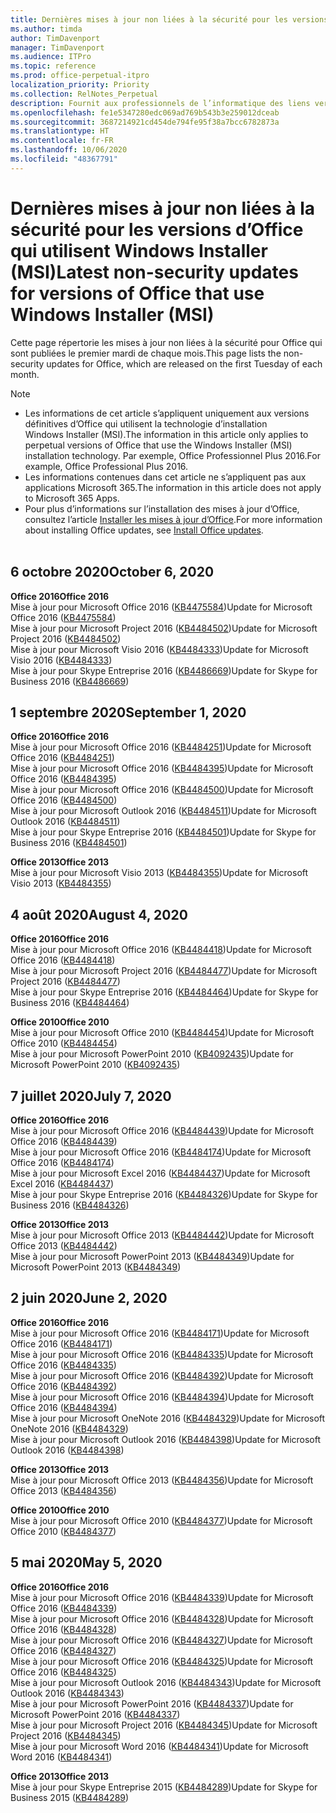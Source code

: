 ```yaml
---
title: Dernières mises à jour non liées à la sécurité pour les versions d’Office qui utilisent Windows Installer (MSI)
ms.author: timda
author: TimDavenport
manager: TimDavenport
ms.audience: ITPro
ms.topic: reference
ms.prod: office-perpetual-itpro
localization_priority: Priority
ms.collection: RelNotes_Perpetual
description: Fournit aux professionnels de l’informatique des liens vers les dernières informations sur les mises à jour non liées à la sécurité pour les versions définitives d’Office 2016, Office 2013 et Office 2010
ms.openlocfilehash: fe1e5347280edc069ad769b543b3e259012dceab
ms.sourcegitcommit: 3687214921cd454de794fe95f38a7bcc6782873a
ms.translationtype: HT
ms.contentlocale: fr-FR
ms.lasthandoff: 10/06/2020
ms.locfileid: "48367791"
---
```

# <a name="latest-non-security-updates-for-versions-of-office-that-use-windows-installer-msi"></a><span data-ttu-id="31d04-103">Dernières mises à jour non liées à la sécurité pour les versions d’Office qui utilisent Windows Installer (MSI)</span><span class="sxs-lookup"><span data-stu-id="31d04-103">Latest non-security updates for versions of Office that use Windows Installer (MSI)</span></span>

<span data-ttu-id="31d04-104">Cette page répertorie les mises à jour non liées à la sécurité pour Office qui sont publiées le premier mardi de chaque mois.</span><span class="sxs-lookup"><span data-stu-id="31d04-104">This page lists the non-security updates for Office, which are released on the first Tuesday of each month.</span></span>

> [!NOTE]
> - <span data-ttu-id="31d04-105">Les informations de cet article s’appliquent uniquement aux versions définitives d’Office qui utilisent la technologie d’installation Windows Installer (MSI).</span><span class="sxs-lookup"><span data-stu-id="31d04-105">The information in this article only applies to perpetual versions of Office that use the Windows Installer (MSI) installation technology.</span></span> <span data-ttu-id="31d04-106">Par exemple, Office Professionnel Plus 2016.</span><span class="sxs-lookup"><span data-stu-id="31d04-106">For example, Office Professional Plus 2016.</span></span>
> - <span data-ttu-id="31d04-107">Les informations contenues dans cet article ne s’appliquent pas aux applications Microsoft 365.</span><span class="sxs-lookup"><span data-stu-id="31d04-107">The information in this article does not apply to Microsoft 365 Apps.</span></span>
> - <span data-ttu-id="31d04-108">Pour plus d’informations sur l’installation des mises à jour d’Office, consultez l’article [Installer les mises à jour d’Office](https://support.office.com/article/2ab296f3-7f03-43a2-8e50-46de917611c5).</span><span class="sxs-lookup"><span data-stu-id="31d04-108">For more information about installing Office updates, see [Install Office updates](https://support.office.com/article/2ab296f3-7f03-43a2-8e50-46de917611c5).</span></span>
<br/><br/>

## <a name="october-6-2020"></a><span data-ttu-id="31d04-109">6 octobre 2020</span><span class="sxs-lookup"><span data-stu-id="31d04-109">October 6, 2020</span></span>
<span data-ttu-id="31d04-110">**Office 2016**</span><span class="sxs-lookup"><span data-stu-id="31d04-110">**Office 2016**</span></span><br/>
<span data-ttu-id="31d04-111">Mise à jour pour Microsoft Office 2016 ([KB4475584](https://support.microsoft.com/help/4475584))</span><span class="sxs-lookup"><span data-stu-id="31d04-111">Update for Microsoft Office 2016 ([KB4475584](https://support.microsoft.com/help/4475584))</span></span><br/>
<span data-ttu-id="31d04-112">Mise à jour pour Microsoft Project 2016 ([KB4484502](https://support.microsoft.com/help/4484502))</span><span class="sxs-lookup"><span data-stu-id="31d04-112">Update for Microsoft Project 2016 ([KB4484502](https://support.microsoft.com/help/4484502))</span></span><br/>
<span data-ttu-id="31d04-113">Mise à jour pour Microsoft Visio 2016 ([KB4484333](https://support.microsoft.com/help/4484333))</span><span class="sxs-lookup"><span data-stu-id="31d04-113">Update for Microsoft Visio 2016 ([KB4484333](https://support.microsoft.com/help/4484333))</span></span><br/>
<span data-ttu-id="31d04-114">Mise à jour pour Skype Entreprise 2016 ([KB4486669](https://support.microsoft.com/help/4486669))</span><span class="sxs-lookup"><span data-stu-id="31d04-114">Update for Skype for Business 2016 ([KB4486669](https://support.microsoft.com/help/4486669))</span></span><br/> 

## <a name="september-1-2020"></a><span data-ttu-id="31d04-115">1 septembre 2020</span><span class="sxs-lookup"><span data-stu-id="31d04-115">September 1, 2020</span></span>
<span data-ttu-id="31d04-116">**Office 2016**</span><span class="sxs-lookup"><span data-stu-id="31d04-116">**Office 2016**</span></span><br/>
<span data-ttu-id="31d04-117">Mise à jour pour Microsoft Office 2016 ([KB4484251](https://support.microsoft.com/help/4484251))</span><span class="sxs-lookup"><span data-stu-id="31d04-117">Update for Microsoft Office 2016 ([KB4484251](https://support.microsoft.com/help/4484251))</span></span><br/>
<span data-ttu-id="31d04-118">Mise à jour pour Microsoft Office 2016 ([KB4484395](https://support.microsoft.com/help/4484395))</span><span class="sxs-lookup"><span data-stu-id="31d04-118">Update for Microsoft Office 2016 ([KB4484395](https://support.microsoft.com/help/4484395))</span></span><br/> <span data-ttu-id="31d04-119">Mise à jour pour Microsoft Office 2016 ([KB4484500](https://support.microsoft.com/help/4484500))</span><span class="sxs-lookup"><span data-stu-id="31d04-119">Update for Microsoft Office 2016 ([KB4484500](https://support.microsoft.com/help/4484500))</span></span> <br/>
<span data-ttu-id="31d04-120">Mise à jour pour Microsoft Outlook 2016 ([KB4484511](https://support.microsoft.com/help/4484511))</span><span class="sxs-lookup"><span data-stu-id="31d04-120">Update for Microsoft Outlook 2016 ([KB4484511](https://support.microsoft.com/help/4484511))</span></span> <br/>
<span data-ttu-id="31d04-121">Mise à jour pour Skype Entreprise 2016 ([KB4484501](https://support.microsoft.com/help/4484501))</span><span class="sxs-lookup"><span data-stu-id="31d04-121">Update for Skype for Business 2016 ([KB4484501](https://support.microsoft.com/help/4484501))</span></span> <br/>

<span data-ttu-id="31d04-122">**Office 2013**</span><span class="sxs-lookup"><span data-stu-id="31d04-122">**Office 2013**</span></span><br/>
<span data-ttu-id="31d04-123">Mise à jour pour Microsoft Visio 2013 ([KB4484355](https://support.microsoft.com/help/4484355))</span><span class="sxs-lookup"><span data-stu-id="31d04-123">Update for Microsoft Visio 2013 ([KB4484355](https://support.microsoft.com/help/4484355))</span></span><br/>

## <a name="august-4-2020"></a><span data-ttu-id="31d04-124">4 août 2020</span><span class="sxs-lookup"><span data-stu-id="31d04-124">August 4, 2020</span></span>

<span data-ttu-id="31d04-125">**Office 2016**</span><span class="sxs-lookup"><span data-stu-id="31d04-125">**Office 2016**</span></span><br/>
<span data-ttu-id="31d04-126">Mise à jour pour Microsoft Office 2016 ([KB4484418](https://support.microsoft.com/help/4484418))</span><span class="sxs-lookup"><span data-stu-id="31d04-126">Update for Microsoft Office 2016 ([KB4484418](https://support.microsoft.com/help/4484418))</span></span><br/> <span data-ttu-id="31d04-127">Mise à jour pour Microsoft Project 2016 ([KB4484477](https://support.microsoft.com/help/4484477))</span><span class="sxs-lookup"><span data-stu-id="31d04-127">Update for Microsoft Project 2016 ([KB4484477](https://support.microsoft.com/help/4484477))</span></span><br/>
<span data-ttu-id="31d04-128">Mise à jour pour Skype Entreprise 2016 ([KB4484464](https://support.microsoft.com/help/4484464))</span><span class="sxs-lookup"><span data-stu-id="31d04-128">Update for Skype for Business 2016 ([KB4484464](https://support.microsoft.com/help/4484464))</span></span><br/> 

<span data-ttu-id="31d04-129">**Office 2010**</span><span class="sxs-lookup"><span data-stu-id="31d04-129">**Office 2010**</span></span><br/>
<span data-ttu-id="31d04-130">Mise à jour pour Microsoft Office 2010 ([KB4484454](https://support.microsoft.com/help/4484454))</span><span class="sxs-lookup"><span data-stu-id="31d04-130">Update for Microsoft Office 2010 ([KB4484454](https://support.microsoft.com/help/4484454))</span></span><br/> <span data-ttu-id="31d04-131">Mise à jour pour Microsoft PowerPoint 2010 ([KB4092435](https://support.microsoft.com/help/4092435))</span><span class="sxs-lookup"><span data-stu-id="31d04-131">Update for Microsoft PowerPoint 2010 ([KB4092435](https://support.microsoft.com/help/4092435))</span></span><br/> 

## <a name="july-7-2020"></a><span data-ttu-id="31d04-132">7 juillet 2020</span><span class="sxs-lookup"><span data-stu-id="31d04-132">July 7, 2020</span></span>

<span data-ttu-id="31d04-133">**Office 2016**</span><span class="sxs-lookup"><span data-stu-id="31d04-133">**Office 2016**</span></span><br/>
<span data-ttu-id="31d04-134">Mise à jour pour Microsoft Office 2016 ([KB4484439](https://support.microsoft.com/help/4484439))</span><span class="sxs-lookup"><span data-stu-id="31d04-134">Update for Microsoft Office 2016 ([KB4484439](https://support.microsoft.com/help/4484439))</span></span><br/> <span data-ttu-id="31d04-135">Mise à jour pour Microsoft Office 2016 ([KB4484174](https://support.microsoft.com/help/4484174))</span><span class="sxs-lookup"><span data-stu-id="31d04-135">Update for Microsoft Office 2016 ([KB4484174](https://support.microsoft.com/help/4484174))</span></span><br/> <span data-ttu-id="31d04-136">Mise à jour pour Microsoft Excel 2016 ([KB4484437](https://support.microsoft.com/help/4484437))</span><span class="sxs-lookup"><span data-stu-id="31d04-136">Update for Microsoft Excel 2016 ([KB4484437](https://support.microsoft.com/help/4484437))</span></span><br/>
<span data-ttu-id="31d04-137">Mise à jour pour Skype Entreprise 2016 ([KB4484326](https://support.microsoft.com/help/4484326))</span><span class="sxs-lookup"><span data-stu-id="31d04-137">Update for Skype for Business 2016 ([KB4484326](https://support.microsoft.com/help/4484326))</span></span><br/> 

<span data-ttu-id="31d04-138">**Office 2013**</span><span class="sxs-lookup"><span data-stu-id="31d04-138">**Office 2013**</span></span><br/>
<span data-ttu-id="31d04-139">Mise à jour pour Microsoft Office 2013 ([KB4484442](https://support.microsoft.com/help/4484442))</span><span class="sxs-lookup"><span data-stu-id="31d04-139">Update for Microsoft Office 2013 ([KB4484442](https://support.microsoft.com/help/4484442))</span></span><br/> <span data-ttu-id="31d04-140">Mise à jour pour Microsoft PowerPoint 2013 ([KB4484349](https://support.microsoft.com/help/4484349))</span><span class="sxs-lookup"><span data-stu-id="31d04-140">Update for Microsoft PowerPoint 2013 ([KB4484349](https://support.microsoft.com/help/4484349))</span></span><br/> 


## <a name="june-2-2020"></a><span data-ttu-id="31d04-141">2 juin 2020</span><span class="sxs-lookup"><span data-stu-id="31d04-141">June 2, 2020</span></span>

<span data-ttu-id="31d04-142">**Office 2016**</span><span class="sxs-lookup"><span data-stu-id="31d04-142">**Office 2016**</span></span><br/>
<span data-ttu-id="31d04-143">Mise à jour pour Microsoft Office 2016 ([KB4484171](https://support.microsoft.com/help/4484171))</span><span class="sxs-lookup"><span data-stu-id="31d04-143">Update for Microsoft Office 2016 ([KB4484171](https://support.microsoft.com/help/4484171))</span></span><br/> <span data-ttu-id="31d04-144">Mise à jour pour Microsoft Office 2016 ([KB4484335](https://support.microsoft.com/help/4484335))</span><span class="sxs-lookup"><span data-stu-id="31d04-144">Update for Microsoft Office 2016 ([KB4484335](https://support.microsoft.com/help/4484335))</span></span><br/> <span data-ttu-id="31d04-145">Mise à jour pour Microsoft Office 2016 ([KB4484392](https://support.microsoft.com/help/4484392))</span><span class="sxs-lookup"><span data-stu-id="31d04-145">Update for Microsoft Office 2016 ([KB4484392](https://support.microsoft.com/help/4484392))</span></span><br/> <span data-ttu-id="31d04-146">Mise à jour pour Microsoft Office 2016 ([KB4484394](https://support.microsoft.com/help/4484394))</span><span class="sxs-lookup"><span data-stu-id="31d04-146">Update for Microsoft Office 2016 ([KB4484394](https://support.microsoft.com/help/4484394))</span></span><br/> <span data-ttu-id="31d04-147">Mise à jour pour Microsoft OneNote 2016 ([KB4484329](https://support.microsoft.com/help/4484329))</span><span class="sxs-lookup"><span data-stu-id="31d04-147">Update for Microsoft OneNote 2016 ([KB4484329](https://support.microsoft.com/help/4484329))</span></span><br/>
<span data-ttu-id="31d04-148">Mise à jour pour Microsoft Outlook 2016 ([KB4484398](https://support.microsoft.com/help/4484398))</span><span class="sxs-lookup"><span data-stu-id="31d04-148">Update for Microsoft Outlook 2016 ([KB4484398](https://support.microsoft.com/help/4484398))</span></span><br/> 

<span data-ttu-id="31d04-149">**Office 2013**</span><span class="sxs-lookup"><span data-stu-id="31d04-149">**Office 2013**</span></span><br/>
<span data-ttu-id="31d04-150">Mise à jour pour Microsoft Office 2013 ([KB4484356](https://support.microsoft.com/help/4484356))</span><span class="sxs-lookup"><span data-stu-id="31d04-150">Update for Microsoft Office 2013 ([KB4484356](https://support.microsoft.com/help/4484356))</span></span><br/> 

<span data-ttu-id="31d04-151">**Office 2010**</span><span class="sxs-lookup"><span data-stu-id="31d04-151">**Office 2010**</span></span><br/>
<span data-ttu-id="31d04-152">Mise à jour pour Microsoft Office 2010 ([KB4484377](https://support.microsoft.com/help/4484377))</span><span class="sxs-lookup"><span data-stu-id="31d04-152">Update for Microsoft Office 2010 ([KB4484377](https://support.microsoft.com/help/4484377))</span></span><br/> 


## <a name="may-5-2020"></a><span data-ttu-id="31d04-153">5 mai 2020</span><span class="sxs-lookup"><span data-stu-id="31d04-153">May 5, 2020</span></span>

<span data-ttu-id="31d04-154">**Office 2016**</span><span class="sxs-lookup"><span data-stu-id="31d04-154">**Office 2016**</span></span><br/>
<span data-ttu-id="31d04-155">Mise à jour pour Microsoft Office 2016 ([KB4484339](https://support.microsoft.com/help/4484339))</span><span class="sxs-lookup"><span data-stu-id="31d04-155">Update for Microsoft Office 2016 ([KB4484339](https://support.microsoft.com/help/4484339))</span></span><br/> <span data-ttu-id="31d04-156">Mise à jour pour Microsoft Office 2016 ([KB4484328](https://support.microsoft.com/help/4484328))</span><span class="sxs-lookup"><span data-stu-id="31d04-156">Update for Microsoft Office 2016 ([KB4484328](https://support.microsoft.com/help/4484328))</span></span><br/> <span data-ttu-id="31d04-157">Mise à jour pour Microsoft Office 2016 ([KB4484327](https://support.microsoft.com/help/4484327))</span><span class="sxs-lookup"><span data-stu-id="31d04-157">Update for Microsoft Office 2016 ([KB4484327](https://support.microsoft.com/help/4484327))</span></span><br/> <span data-ttu-id="31d04-158">Mise à jour pour Microsoft Office 2016 ([KB4484325](https://support.microsoft.com/help/4484325))</span><span class="sxs-lookup"><span data-stu-id="31d04-158">Update for Microsoft Office 2016 ([KB4484325](https://support.microsoft.com/help/4484325))</span></span><br/> <span data-ttu-id="31d04-159">Mise à jour pour Microsoft Outlook 2016 ([KB4484343](https://support.microsoft.com/help/4484343))</span><span class="sxs-lookup"><span data-stu-id="31d04-159">Update for Microsoft Outlook 2016 ([KB4484343](https://support.microsoft.com/help/4484343))</span></span><br/> <span data-ttu-id="31d04-160">Mise à jour pour Microsoft PowerPoint 2016 ([KB4484337](https://support.microsoft.com/help/4484337))</span><span class="sxs-lookup"><span data-stu-id="31d04-160">Update for Microsoft PowerPoint 2016 ([KB4484337](https://support.microsoft.com/help/4484337))</span></span><br/> <span data-ttu-id="31d04-161">Mise à jour pour Microsoft Project 2016 ([KB4484345](https://support.microsoft.com/help/4484345))</span><span class="sxs-lookup"><span data-stu-id="31d04-161">Update for Microsoft Project 2016 ([KB4484345](https://support.microsoft.com/help/4484345))</span></span><br/> <span data-ttu-id="31d04-162">Mise à jour pour Microsoft Word 2016 ([KB4484341](https://support.microsoft.com/help/4484341))</span><span class="sxs-lookup"><span data-stu-id="31d04-162">Update for Microsoft Word 2016 ([KB4484341](https://support.microsoft.com/help/4484341))</span></span><br/> 


<span data-ttu-id="31d04-163">**Office 2013**</span><span class="sxs-lookup"><span data-stu-id="31d04-163">**Office 2013**</span></span><br/>
<span data-ttu-id="31d04-164">Mise à jour pour Skype Entreprise 2015 ([KB4484289](https://support.microsoft.com/help/4484289))</span><span class="sxs-lookup"><span data-stu-id="31d04-164">Update for Skype for Business 2015 ([KB4484289](https://support.microsoft.com/help/4484289))</span></span><br/>

<br/>

 
